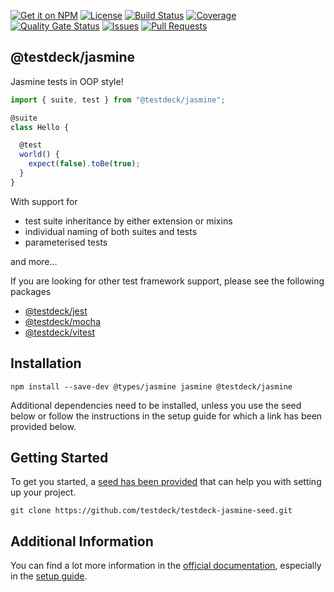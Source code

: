 [![Get it on NPM](https://img.shields.io/npm/v/@testdeck/jasmine.svg)](https://www.npmjs.com/package/@testdeck/jasmine)
[![License](https://img.shields.io/badge/License-Apache_2.0-blue.svg)](https://opensource.org/licenses/Apache-2.0)
[![Build Status](https://github.com/testdeck/testdeck/actions/workflows/ci.yml/badge.svg)](https://github.com/testdeck/testdeck/actions/workflows/ci.yml)
[![Coverage](https://sonarcloud.io/api/project_badges/measure?project=testdeck_jasmine&metric=coverage)](https://sonarcloud.io/summary/new_code?id=testdeck_jasmine)
[![Quality Gate Status](https://sonarcloud.io/api/project_badges/measure?project=testdeck_jasmine&metric=alert_status)](https://sonarcloud.io/summary/new_code?id=testdeck_jasmine)
[![Issues](https://img.shields.io/github/issues/testdeck/testdeck/@testdeck/jasmine)](https://github.com/testdeck/testdeck/issues)
[![Pull Requests](https://img.shields.io/github/issues-pr/testdeck/testdeck/@testdeck/jasmine)](https://github.com/testdeck/testdeck/pulls)

## @testdeck/jasmine

Jasmine tests in OOP style!

```TypeScript
import { suite, test } from "@testdeck/jasmine";

@suite
class Hello {

  @test
  world() {
    expect(false).toBe(true);
  }
}
```

With support for

- test suite inheritance by either extension or mixins
- individual naming of both suites and tests
- parameterised tests

and more...

If you are looking for other test framework support, please see the following packages

- [@testdeck/jest](https://npmjs.com/package/@testdeck/jest)
- [@testdeck/mocha](https://npmjs.com/package/@testdeck/mocha)
- [@testdeck/vitest](https://npmjs.com/package/@testdeck/vitest)

## Installation

```shell
npm install --save-dev @types/jasmine jasmine @testdeck/jasmine
```

Additional dependencies need to be installed, unless you use the seed below or follow the instructions in the setup
guide for which a link has been provided below.

## Getting Started

To get you started, a [seed has been provided](https://github.com/testdeck/testdeck-jasmine-seed) that can help you with
setting up your project.

```shell
git clone https://github.com/testdeck/testdeck-jasmine-seed.git
```

## Additional Information

You can find a lot more information in the [official documentation](https://testdeck.org/), especially in the
[setup guide](https://testdeck.org/pages/guide/setup).
